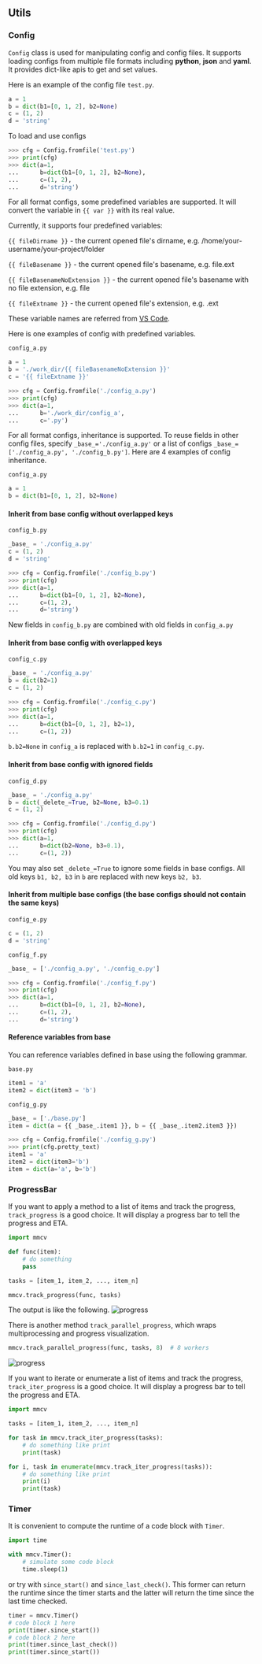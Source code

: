 ## Utils

### Config

`Config` class is used for manipulating config and config files. It supports
loading configs from multiple file formats including **python**, **json** and **yaml**.
It provides dict-like apis to get and set values.

Here is an example of the config file `test.py`.

```python
a = 1
b = dict(b1=[0, 1, 2], b2=None)
c = (1, 2)
d = 'string'
```

To load and use configs

```python
>>> cfg = Config.fromfile('test.py')
>>> print(cfg)
>>> dict(a=1,
...      b=dict(b1=[0, 1, 2], b2=None),
...      c=(1, 2),
...      d='string')
```

For all format configs, some predefined variables are supported. It will convert the variable in `{{ var }}` with its real value.

Currently, it supports four predefined variables:

`{{ fileDirname }}` - the current opened file's dirname, e.g. /home/your-username/your-project/folder

`{{ fileBasename }}` - the current opened file's basename, e.g. file.ext

`{{ fileBasenameNoExtension }}` - the current opened file's basename with no file extension, e.g. file

`{{ fileExtname }}` - the current opened file's extension, e.g. .ext

These variable names are referred from [VS Code](https://code.visualstudio.com/docs/editor/variables-reference).

Here is one examples of config with predefined variables.

`config_a.py`

```python
a = 1
b = './work_dir/{{ fileBasenameNoExtension }}'
c = '{{ fileExtname }}'
```

```python
>>> cfg = Config.fromfile('./config_a.py')
>>> print(cfg)
>>> dict(a=1,
...      b='./work_dir/config_a',
...      c='.py')
```

For all format configs, inheritance is supported. To reuse fields in other config files,
specify `_base_='./config_a.py'` or a list of configs `_base_=['./config_a.py', './config_b.py']`.
Here are 4 examples of config inheritance.

`config_a.py`

```python
a = 1
b = dict(b1=[0, 1, 2], b2=None)
```

#### Inherit from base config without overlapped keys

`config_b.py`

```python
_base_ = './config_a.py'
c = (1, 2)
d = 'string'
```

```python
>>> cfg = Config.fromfile('./config_b.py')
>>> print(cfg)
>>> dict(a=1,
...      b=dict(b1=[0, 1, 2], b2=None),
...      c=(1, 2),
...      d='string')
```

New fields in `config_b.py` are combined with old fields in `config_a.py`

#### Inherit from base config with overlapped keys

`config_c.py`

```python
_base_ = './config_a.py'
b = dict(b2=1)
c = (1, 2)
```

```python
>>> cfg = Config.fromfile('./config_c.py')
>>> print(cfg)
>>> dict(a=1,
...      b=dict(b1=[0, 1, 2], b2=1),
...      c=(1, 2))
```

`b.b2=None` in `config_a` is replaced with `b.b2=1` in `config_c.py`.

#### Inherit from base config with ignored fields

`config_d.py`

```python
_base_ = './config_a.py'
b = dict(_delete_=True, b2=None, b3=0.1)
c = (1, 2)
```

```python
>>> cfg = Config.fromfile('./config_d.py')
>>> print(cfg)
>>> dict(a=1,
...      b=dict(b2=None, b3=0.1),
...      c=(1, 2))
```

You may also set `_delete_=True` to ignore some fields in base configs. All old keys `b1, b2, b3` in `b` are replaced with new keys `b2, b3`.

#### Inherit from multiple base configs (the base configs should not contain the same keys)

`config_e.py`

```python
c = (1, 2)
d = 'string'
```

`config_f.py`

```python
_base_ = ['./config_a.py', './config_e.py']
```

```python
>>> cfg = Config.fromfile('./config_f.py')
>>> print(cfg)
>>> dict(a=1,
...      b=dict(b1=[0, 1, 2], b2=None),
...      c=(1, 2),
...      d='string')
```

#### Reference variables from base

You can reference variables defined in base using the following grammar.

`base.py`

```python
item1 = 'a'
item2 = dict(item3 = 'b')
```

`config_g.py`

```python
_base_ = ['./base.py']
item = dict(a = {{ _base_.item1 }}, b = {{ _base_.item2.item3 }})
```

```python
>>> cfg = Config.fromfile('./config_g.py')
>>> print(cfg.pretty_text)
item1 = 'a'
item2 = dict(item3='b')
item = dict(a='a', b='b')
```

### ProgressBar

If you want to apply a method to a list of items and track the progress, `track_progress`
is a good choice. It will display a progress bar to tell the progress and ETA.

```python
import mmcv

def func(item):
    # do something
    pass

tasks = [item_1, item_2, ..., item_n]

mmcv.track_progress(func, tasks)
```

The output is like the following.
![progress](_static/progress.gif)

There is another method `track_parallel_progress`, which wraps multiprocessing and
progress visualization.

```python
mmcv.track_parallel_progress(func, tasks, 8)  # 8 workers
```

![progress](_static/parallel_progress.gif)

If you want to iterate or enumerate a list of items and track the progress, `track_iter_progress`
is a good choice. It will display a progress bar to tell the progress and ETA.

```python
import mmcv

tasks = [item_1, item_2, ..., item_n]

for task in mmcv.track_iter_progress(tasks):
    # do something like print
    print(task)

for i, task in enumerate(mmcv.track_iter_progress(tasks)):
    # do something like print
    print(i)
    print(task)
```

### Timer

It is convenient to compute the runtime of a code block with `Timer`.

```python
import time

with mmcv.Timer():
    # simulate some code block
    time.sleep(1)
```

or try with `since_start()` and `since_last_check()`. This former can
return the runtime since the timer starts and the latter will return the time
since the last time checked.

```python
timer = mmcv.Timer()
# code block 1 here
print(timer.since_start())
# code block 2 here
print(timer.since_last_check())
print(timer.since_start())
```
